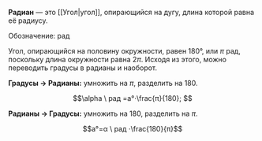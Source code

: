 
**Радиан** — это [[Угол|угол]], опирающийся на дугу, длина которой равна её радиусу.

Обозначение: рад

Угол, опирающийся на половину окружности, равен $180°$, или $π$ рад, поскольку длина окружности равна $2π$. Исходя из этого, можно переводить градусы в радианы и наоборот.

**Градусы → Радианы:** умножить на $π$, разделить на $180$.

$$\alpha \ рад =a°⋅\frac{π}{180}​; $$

**Радианы → Градусы:** умножить на $180$, разделить на $π$.

$$a°=α \ рад ⋅\frac{180}{π}$$​